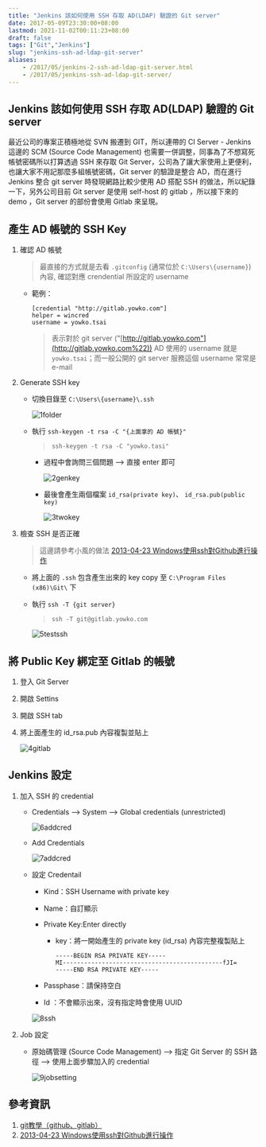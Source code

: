 ```yaml
---
title: "Jenkins 該如何使用 SSH 存取 AD(LDAP) 驗證的 Git server"
date: 2017-05-09T23:30:00+08:00
lastmod: 2021-11-02T00:11:23+08:00
draft: false
tags: ["Git","Jenkins"]
slug: "jenkins-ssh-ad-ldap-git-server"
aliases:
    - /2017/05/jenkins-2-ssh-ad-ldap-git-server.html
    - /2017/05/jenkins-ssh-ad-ldap-git-server/
---
```

## Jenkins 該如何使用 SSH 存取 AD(LDAP) 驗證的 Git server

最近公司的專案正積極地從 SVN 搬遷到 GIT，所以連帶的 CI Server - Jenkins 這邊的 SCM (Source Code Management) 也需要一併調整，同事為了不想寫死帳號密碼所以打算透過 SSH 來存取 Git Server，公司為了讓大家使用上更便利，也讓大家不用記那麼多組帳號密碼，Git server 的驗證是整合 AD，而在進行 Jenkins 整合 git server 時發現網路比較少使用 AD 搭配 SSH 的做法，所以紀錄一下，另外公司目前 Git server 是使用 self-host 的 gitlab ，所以接下來的 demo ，Git server 的部份會使用 Gitlab 來呈現。

## 產生 AD 帳號的 SSH Key

1. 確認 AD 帳號

    > 最直接的方式就是去看 `.gitconfig` (通常位於 `C:\Users\{username}`) 內容, 確認對應 crendential 所設定的 username

    * 範例：

        ```config
        [credential "http://gitlab.yowko.com"]
        helper = wincred
        username = yowko.tsai
        ```

        > 表示對於 git server ("[http://gitlab.yowko.com"](http://gitlab.yowko.com%22)) AD 使用的 username 就是 `yowko.tsai`；而一般公開的 git server 服務這個 username 常常是 e-mail

2. Generate SSH key

    * 切換目錄至 `C:\Users\{username}\.ssh`

        ![1folder](https://cloud.githubusercontent.com/assets/3851540/25860223/864b24b0-3513-11e7-9fb3-05c904660a7f.png)

    * 執行 `ssh-keygen -t rsa -C "{上面拿的 AD 帳號}"`

        > `ssh-keygen -t rsa -C "yowko.tasi"`

        * 過程中會詢問三個問題 --> 直接 enter 即可

            ![2genkey](https://cloud.githubusercontent.com/assets/3851540/25860226/8662c9a8-3513-11e7-938a-514a39f2f853.png)

        * 最後會產生兩個檔案 `id_rsa(private key)`、 `id_rsa.pub(public key)`

            ![3twokey](https://cloud.githubusercontent.com/assets/3851540/25860228/86860f26-3513-11e7-88e7-1ea96e8c901c.png)

3. 檢查 SSH 是否正確

    > 這邊請參考小風的做法 [2013-04-23 Windows使用ssh對Github進行操作](https://dotblogs.com.tw/kirkchen/2013/04/23/use_ssh_to_interact_with_github_in_windows)

    * 將上面的 `.ssh` 包含產生出來的 key copy 至 `C:\Program Files (x86)\Git\` 下

    * 執行 `ssh -T {git server}`

        > `ssh -T git@gitlab.yowko.com`

        ![5testssh](https://cloud.githubusercontent.com/assets/3851540/25860220/863e45e2-3513-11e7-8222-fc23236a8dd1.png)

## 將 Public Key 綁定至 Gitlab 的帳號

1. 登入 Git Server
2. 開啟 Settins
3. 開啟 SSH tab
4. 將上面產生的 id_rsa.pub 內容複製並貼上

    ![4gitlab](https://cloud.githubusercontent.com/assets/3851540/25860229/86ea05e4-3513-11e7-8db5-5925417de0c6.png)

## Jenkins 設定

1. 加入 SSH 的 credential

    * Credentials --> System --> Global credentials (unrestricted)

        ![6addcred](https://cloud.githubusercontent.com/assets/3851540/25860227/866fefac-3513-11e7-8297-987940b7b245.png)

    * Add Credentials

        ![7addcred](https://cloud.githubusercontent.com/assets/3851540/25860222/864a3f8c-3513-11e7-8bd2-49287b6e0b88.png)

    * 設定 Credentail

        * Kind：SSH Username with private key
        * Name：自訂顯示
        * Private Key:Enter directly
            * key：將一開始產生的 private key (id_rsa) 內容完整複製貼上

                ```cert
                -----BEGIN RSA PRIVATE KEY-----
                MI---------------------------------------------fJI=
                -----END RSA PRIVATE KEY-----
                ```

        * Passphase：請保持空白
        * Id ：不會顯示出來，沒有指定時會使用 UUID

        ![8ssh](https://cloud.githubusercontent.com/assets/3851540/25860221/86494690-3513-11e7-8092-6151710e3901.png)

2. Job 設定
    * 原始碼管理 (Source Code Management) --> 指定 Git Server 的 SSH 路徑 --> 使用上面步驟加入的 credential

        ![9jobsetting](https://cloud.githubusercontent.com/assets/3851540/25860225/86628d12-3513-11e7-8536-8d923a291e5e.png)

## 參考資訊

1. [git教學（github、gitlab）](http://qbsuranalang.blogspot.tw/2015/01/gitgithubgitlab.html)
2. [2013-04-23 Windows使用ssh對Github進行操作](https://dotblogs.com.tw/kirkchen/2013/04/23/use_ssh_to_interact_with_github_in_windows)
